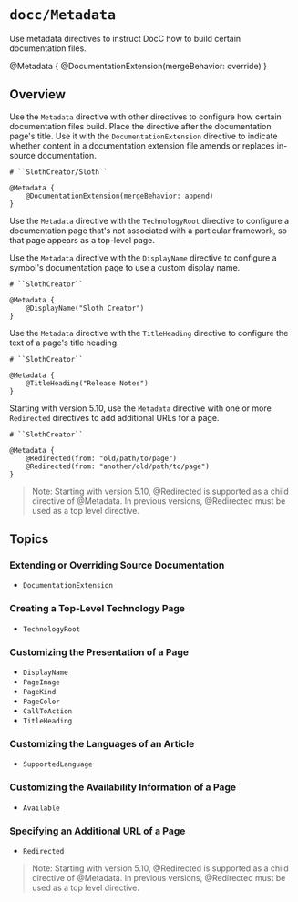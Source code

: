# ``docc/Metadata``

Use metadata directives to instruct DocC how to build certain documentation files.

@Metadata {
    @DocumentationExtension(mergeBehavior: override)
}

## Overview

Use the `Metadata` directive with other directives to configure how certain documentation files build. Place the directive after the documentation page's title. Use it with the ``DocumentationExtension`` directive to indicate whether content in a documentation extension file amends or replaces in-source documentation.

```
# ``SlothCreator/Sloth``

@Metadata {
    @DocumentationExtension(mergeBehavior: append)
}
````

Use the `Metadata` directive with the ``TechnologyRoot`` directive to configure a documentation page that's not associated with a particular framework, so that page appears as a top-level page.

Use the `Metadata` directive with the ``DisplayName`` directive to configure a symbol's documentation page to use a custom display name.

```
# ``SlothCreator``

@Metadata {
    @DisplayName("Sloth Creator")
}
```

Use the `Metadata` directive with the ``TitleHeading`` directive to configure the text of a page's title heading.

```
# ``SlothCreator``

@Metadata {
    @TitleHeading("Release Notes")
}
```

Starting with version 5.10, use the `Metadata` directive with one or more ``Redirected`` directives
to add additional URLs for a page.
```
# ``SlothCreator``

@Metadata {
    @Redirected(from: "old/path/to/page")
    @Redirected(from: "another/old/path/to/page")
}
```

> Note: Starting with version 5.10, @Redirected is supported as a child directive of @Metadata. In
previous versions, @Redirected must be used as a top level directive.

## Topics

### Extending or Overriding Source Documentation

- ``DocumentationExtension``

### Creating a Top-Level Technology Page

- ``TechnologyRoot``

### Customizing the Presentation of a Page

- ``DisplayName``
- ``PageImage``
- ``PageKind``
- ``PageColor``
- ``CallToAction``
- ``TitleHeading``

### Customizing the Languages of an Article

- ``SupportedLanguage``

### Customizing the Availability Information of a Page

- ``Available``

### Specifying an Additional URL of a Page

- ``Redirected``

> Note: Starting with version 5.10, @Redirected is supported as a child directive of @Metadata. In
previous versions, @Redirected must be used as a top level directive.

<!-- Copyright (c) 2021-2023 Apple Inc and the Swift Project authors. All Rights Reserved. -->
